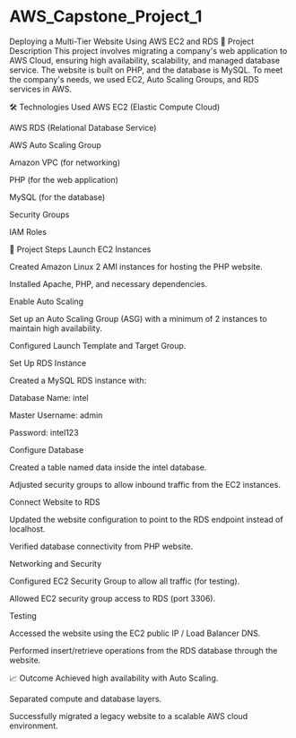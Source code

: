 # AWS_Capstone_Project_1
Deploying a Multi-Tier Website Using AWS EC2 and RDS
📖 Project Description
This project involves migrating a company's web application to AWS Cloud, ensuring high availability, scalability, and managed database service. The website is built on PHP, and the database is MySQL. To meet the company's needs, we used EC2, Auto Scaling Groups, and RDS services in AWS.

🛠️ Technologies Used
AWS EC2 (Elastic Compute Cloud)

AWS RDS (Relational Database Service)

AWS Auto Scaling Group

Amazon VPC (for networking)

PHP (for the web application)

MySQL (for the database)

Security Groups

IAM Roles

🚀 Project Steps
Launch EC2 Instances

Created Amazon Linux 2 AMI instances for hosting the PHP website.

Installed Apache, PHP, and necessary dependencies.

Enable Auto Scaling

Set up an Auto Scaling Group (ASG) with a minimum of 2 instances to maintain high availability.

Configured Launch Template and Target Group.

Set Up RDS Instance

Created a MySQL RDS instance with:

Database Name: intel

Master Username: admin

Password: intel123

Configure Database

Created a table named data inside the intel database.

Adjusted security groups to allow inbound traffic from the EC2 instances.

Connect Website to RDS

Updated the website configuration to point to the RDS endpoint instead of localhost.

Verified database connectivity from PHP website.

Networking and Security

Configured EC2 Security Group to allow all traffic (for testing).

Allowed EC2 security group access to RDS (port 3306).

Testing

Accessed the website using the EC2 public IP / Load Balancer DNS.

Performed insert/retrieve operations from the RDS database through the website.


📈 Outcome
Achieved high availability with Auto Scaling.

Separated compute and database layers.

Successfully migrated a legacy website to a scalable AWS cloud environment.


